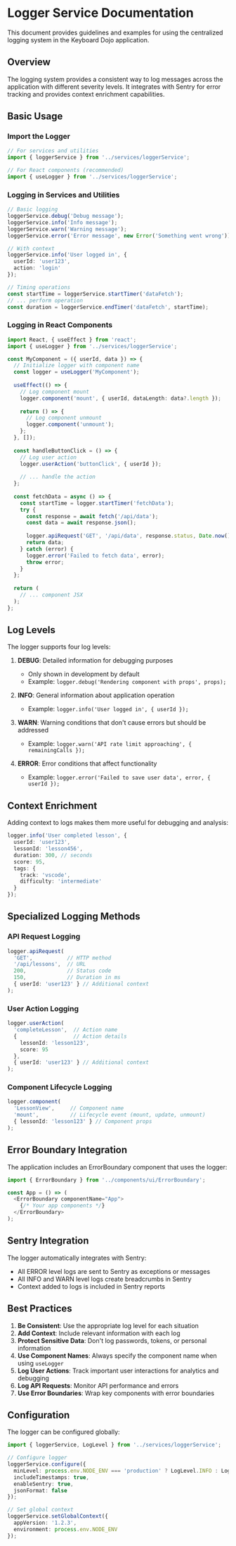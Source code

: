 # Logger Service Documentation

This document provides guidelines and examples for using the centralized logging system in the Keyboard Dojo application.

## Overview

The logging system provides a consistent way to log messages across the application with different severity levels. It integrates with Sentry for error tracking and provides context enrichment capabilities.

## Basic Usage

### Import the Logger

```typescript
// For services and utilities
import { loggerService } from '../services/loggerService';

// For React components (recommended)
import { useLogger } from '../services/loggerService';
```

### Logging in Services and Utilities

```typescript
// Basic logging
loggerService.debug('Debug message');
loggerService.info('Info message');
loggerService.warn('Warning message');
loggerService.error('Error message', new Error('Something went wrong'));

// With context
loggerService.info('User logged in', { 
  userId: 'user123', 
  action: 'login' 
});

// Timing operations
const startTime = loggerService.startTimer('dataFetch');
// ... perform operation
const duration = loggerService.endTimer('dataFetch', startTime);
```

### Logging in React Components

```typescript
import React, { useEffect } from 'react';
import { useLogger } from '../services/loggerService';

const MyComponent = ({ userId, data }) => {
  // Initialize logger with component name
  const logger = useLogger('MyComponent');
  
  useEffect(() => {
    // Log component mount
    logger.component('mount', { userId, dataLength: data?.length });
    
    return () => {
      // Log component unmount
      logger.component('unmount');
    };
  }, []);
  
  const handleButtonClick = () => {
    // Log user action
    logger.userAction('buttonClick', { userId });
    
    // ... handle the action
  };
  
  const fetchData = async () => {
    const startTime = logger.startTimer('fetchData');
    try {
      const response = await fetch('/api/data');
      const data = await response.json();
      
      logger.apiRequest('GET', '/api/data', response.status, Date.now() - startTime);
      return data;
    } catch (error) {
      logger.error('Failed to fetch data', error);
      throw error;
    }
  };
  
  return (
    // ... component JSX
  );
};
```

## Log Levels

The logger supports four log levels:

1. **DEBUG**: Detailed information for debugging purposes
   - Only shown in development by default
   - Example: `logger.debug('Rendering component with props', props);`

2. **INFO**: General information about application operation
   - Example: `logger.info('User logged in', { userId });`

3. **WARN**: Warning conditions that don't cause errors but should be addressed
   - Example: `logger.warn('API rate limit approaching', { remainingCalls });`

4. **ERROR**: Error conditions that affect functionality
   - Example: `logger.error('Failed to save user data', error, { userId });`

## Context Enrichment

Adding context to logs makes them more useful for debugging and analysis:

```typescript
logger.info('User completed lesson', {
  userId: 'user123',
  lessonId: 'lesson456',
  duration: 300, // seconds
  score: 95,
  tags: {
    track: 'vscode',
    difficulty: 'intermediate'
  }
});
```

## Specialized Logging Methods

### API Request Logging

```typescript
logger.apiRequest(
  'GET',           // HTTP method
  '/api/lessons',  // URL
  200,             // Status code
  150,             // Duration in ms
  { userId: 'user123' } // Additional context
);
```

### User Action Logging

```typescript
logger.userAction(
  'completeLesson',  // Action name
  {                  // Action details
    lessonId: 'lesson123',
    score: 95
  },
  { userId: 'user123' } // Additional context
);
```

### Component Lifecycle Logging

```typescript
logger.component(
  'LessonView',     // Component name
  'mount',          // Lifecycle event (mount, update, unmount)
  { lessonId: 'lesson123' } // Component props
);
```

## Error Boundary Integration

The application includes an ErrorBoundary component that uses the logger:

```typescript
import { ErrorBoundary } from '../components/ui/ErrorBoundary';

const App = () => (
  <ErrorBoundary componentName="App">
    {/* Your app components */}
  </ErrorBoundary>
);
```

## Sentry Integration

The logger automatically integrates with Sentry:

- All ERROR level logs are sent to Sentry as exceptions or messages
- All INFO and WARN level logs create breadcrumbs in Sentry
- Context added to logs is included in Sentry reports

## Best Practices

1. **Be Consistent**: Use the appropriate log level for each situation
2. **Add Context**: Include relevant information with each log
3. **Protect Sensitive Data**: Don't log passwords, tokens, or personal information
4. **Use Component Names**: Always specify the component name when using `useLogger`
5. **Log User Actions**: Track important user interactions for analytics and debugging
6. **Log API Requests**: Monitor API performance and errors
7. **Use Error Boundaries**: Wrap key components with error boundaries

## Configuration

The logger can be configured globally:

```typescript
import { loggerService, LogLevel } from '../services/loggerService';

// Configure logger
loggerService.configure({
  minLevel: process.env.NODE_ENV === 'production' ? LogLevel.INFO : LogLevel.DEBUG,
  includeTimestamps: true,
  enableSentry: true,
  jsonFormat: false
});

// Set global context
loggerService.setGlobalContext({
  appVersion: '1.2.3',
  environment: process.env.NODE_ENV
});
``` 